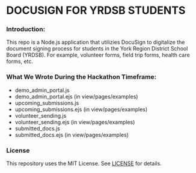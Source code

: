 # DOCUSIGN FOR YRDSB STUDENTS

### Introduction:

This repo is a Node.js application that utilizies DocuSign to digitalize the document signing process for students in the York Region District School Board (YRDSB). For example, volunteer forms, field trip forms, health care forms, etc.

### What We Wrote During the Hackathon Timeframe:

- demo_admin_portal.js
- demo_admin_portal.ejs (in view/pages/examples)
- upcoming_submissions.js
- upcoming_submissions.ejs (in view/pages/examples)
- volunteer_sending.js
- volunteer_sending.ejs (in view/pages/examples)
- submitted_docs.js
- submitted_docs.ejs (in view/pages/examples)

### License

This repository uses the MIT License. See [LICENSE](./LICENSE) for details.
